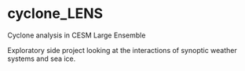 # cyclone_LENS
Cyclone analysis in CESM Large Ensemble

Exploratory side project looking at the interactions of synoptic weather systems and sea ice.
